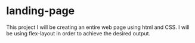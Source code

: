 # landing-page
 This project I will be creating an entire web page using html and CSS. I will be using flex-layout in order to achieve the desired output.
